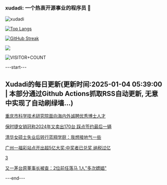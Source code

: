 ### xudadi: 一个热衷开源事业的程序员 👋

![xudadi](https://github-readme-stats-git-masterorgs-github-readme-stats-team.vercel.app/api?username=xudadi)

[![Top Langs](https://github-readme-stats.vercel.app/api/top-langs/?username=xudadi)](https://github.com/anuraghazra/github-readme-stats)

[![GitHub Streak](https://streak-stats.demolab.com?user=xudadi&locale=zh_Hans)](https://git.io/streak-stats)

![](https://raw.githubusercontent.com/xudadi/xudadi/main/assets/github-contribution-grid-snake.svg)

![VISITOR+COUNT](https://komarev.com/ghpvc/?username=xudadi&label=VISITOR+COUNT)


---start---

## Xudadi的每日更新(更新时间:2025-01-04 05:39:00 | 本部分通过Github Actions抓取RSS自动更新, 无意中实现了自动刷绿墙...)

[重庆市科学技术研究院面向海内外诚聘优秀博士人才](https://www.gongkaoleida.com/article/2254205)

[保时捷女销冠称2024年又卖出170台 踩点签约最后一辆](https://m.163.com/news/article/JL0RDQUO00019B3E.html)

[清华女硕士失业后转行蓝翔学厨：我想接地气一些](https://m.163.com/news/article/JL0N9E9700019K82.html)

[广州一福彩站点开出超5亿大奖:中奖者已兑奖 纳税过亿](https://m.163.com/news/article/JL0O16040534A4SC.html)

[3](https://m.163.com/touch/news/sub/domestic)

[又一茅台原董事长被查：2位前任落马 1人"多次嫖娼"](https://m.163.com/news/article/JL0N4CS50514BE2Q.html)

---end---
